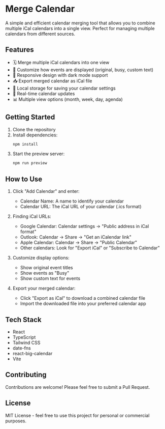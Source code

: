 # Merge Calendar

A simple and efficient calendar merging tool that allows you to combine multiple iCal calendars into a single view. Perfect for managing multiple calendars from different sources.

## Features

- 🗓️ Merge multiple iCal calendars into one view
- 🎨 Customize how events are displayed (original, busy, custom text)
- 📱 Responsive design with dark mode support
- 📥 Export merged calendar as iCal file
- 💾 Local storage for saving your calendar settings
- 🔄 Real-time calendar updates
- 📊 Multiple view options (month, week, day, agenda)

## Getting Started

1. Clone the repository
2. Install dependencies:
   ```bash
   npm install
   ```
3. Start the preview server:
   ```bash
   npm run preview
   ```

## How to Use

1. Click "Add Calendar" and enter:
   - Calendar Name: A name to identify your calendar
   - Calendar URL: The iCal URL of your calendar (.ics format)

2. Finding iCal URLs:
   - Google Calendar: Calendar settings → "Public address in iCal format"
   - Outlook: Calendar → Share → "Get an iCalendar link"
   - Apple Calendar: Calendar → Share → "Public Calendar"
   - Other calendars: Look for "Export iCal" or "Subscribe to Calendar"

3. Customize display options:
   - Show original event titles
   - Show events as "Busy"
   - Show custom text for events

4. Export your merged calendar:
   - Click "Export as iCal" to download a combined calendar file
   - Import the downloaded file into your preferred calendar app

## Tech Stack

- React
- TypeScript
- Tailwind CSS
- date-fns
- react-big-calendar
- Vite

## Contributing

Contributions are welcome! Please feel free to submit a Pull Request.

## License

MIT License - feel free to use this project for personal or commercial purposes.
